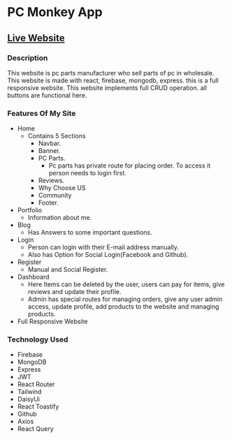 # PC Monkey App

## [Live Website](https://pc-monkey.web.app/)

### Description
 This website is pc parts manufacturer who sell parts of pc in wholesale. This website is made with react, firebase, mongodb, express. this is a full responsive website. This website implements full CRUD operation. all buttons are functional here.

### Features Of My Site

- Home
  - Contains 5 Sections
    - Navbar.
    - Banner.
    - PC Parts.
      - Pc parts has private route for placing order. To access it person needs to login first.
    - Reviews.
    - Why Choose US
    - Community  
    - Footer.
- Portfolio
  - Information about me.
- Blog
  - Has Answers to some important questions.
- Login
  - Person can login with their E-mail address manually.
  - Also has Option for Social Login(Facebook and Github).
- Register
  - Manual and Social Register.
- Dashboard
   - Here Items can be deleted by the user, users can pay for items, give reviews and update their profile.
   - Admin has special routes for managing orders, give any user admin access, update profile, add products to the website and managing products.
- Full Responsive Website

### Technology Used

- Firebase
- MongoDB
- Express
- JWT
- React Router
- Tailwind
- DaisyUi
- React Toastify
- Github
- Axios
- React Query
